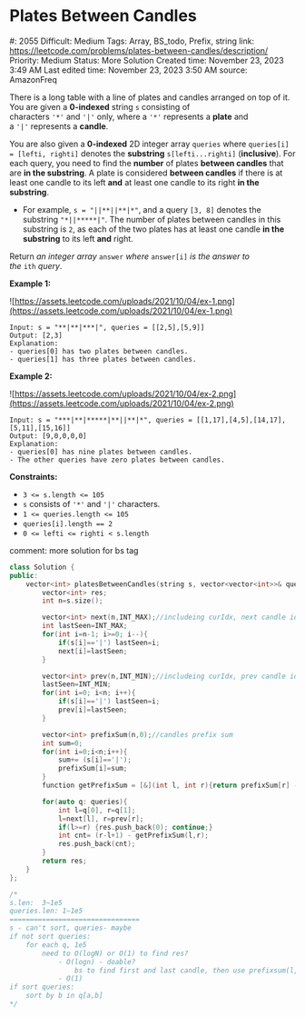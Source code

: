 # Plates Between Candles

#: 2055
Difficult: Medium
Tags: Array, BS_todo, Prefix, string
link: https://leetcode.com/problems/plates-between-candles/description/
Priority: Medium
Status: More Solution
Created time: November 23, 2023 3:49 AM
Last edited time: November 23, 2023 3:50 AM
source: AmazonFreq

There is a long table with a line of plates and candles arranged on top of it. You are given a **0-indexed** string `s` consisting of characters `'*'` and `'|'` only, where a `'*'` represents a **plate** and a `'|'` represents a **candle**.

You are also given a **0-indexed** 2D integer array `queries` where `queries[i] = [lefti, righti]` denotes the **substring** `s[lefti...righti]` (**inclusive**). For each query, you need to find the **number** of plates **between candles** that are **in the substring**. A plate is considered **between candles** if there is at least one candle to its left **and** at least one candle to its right **in the substring**.

- For example, `s = "||**||**|*"`, and a query `[3, 8]` denotes the substring `"*||*****|"`. The number of plates between candles in this substring is `2`, as each of the two plates has at least one candle **in the substring** to its left **and** right.

Return *an integer array* `answer` *where* `answer[i]` *is the answer to the* `ith` *query*.

**Example 1:**

![https://assets.leetcode.com/uploads/2021/10/04/ex-1.png](https://assets.leetcode.com/uploads/2021/10/04/ex-1.png)

```
Input: s = "**|**|***|", queries = [[2,5],[5,9]]
Output: [2,3]
Explanation:
- queries[0] has two plates between candles.
- queries[1] has three plates between candles.

```

**Example 2:**

![https://assets.leetcode.com/uploads/2021/10/04/ex-2.png](https://assets.leetcode.com/uploads/2021/10/04/ex-2.png)

```
Input: s = "***|**|*****|**||**|*", queries = [[1,17],[4,5],[14,17],[5,11],[15,16]]
Output: [9,0,0,0,0]
Explanation:
- queries[0] has nine plates between candles.
- The other queries have zero plates between candles.

```

**Constraints:**

- `3 <= s.length <= 105`
- `s` consists of `'*'` and `'|'` characters.
- `1 <= queries.length <= 105`
- `queries[i].length == 2`
- `0 <= lefti <= righti < s.length`

comment: more solution for bs tag

```cpp
class Solution {
public:
    vector<int> platesBetweenCandles(string s, vector<vector<int>>& queries) {
        vector<int> res;
        int n=s.size();

        vector<int> next(n,INT_MAX);//includeing curIdx, next candle idx
        int lastSeen=INT_MAX;
        for(int i=n-1; i>=0; i--){
            if(s[i]=='|') lastSeen=i;
            next[i]=lastSeen;
        }

        vector<int> prev(n,INT_MIN);//includeing curIdx, prev candle idx
        lastSeen=INT_MIN;
        for(int i=0; i<n; i++){
            if(s[i]=='|') lastSeen=i;
            prev[i]=lastSeen;
        }

        vector<int> prefixSum(n,0);//candles prefix sum
        int sum=0;
        for(int i=0;i<n;i++){
            sum+= (s[i]=='|');
            prefixSum[i]=sum;
        }
        function getPrefixSum = [&](int l, int r){return prefixSum[r] - (l==0?0:prefixSum[l-1]);};

        for(auto q: queries){
            int l=q[0], r=q[1];
            l=next[l], r=prev[r];
            if(l>=r) {res.push_back(0); continue;}
            int cnt= (r-l+1) - getPrefixSum(l,r);
            res.push_back(cnt);
        }
        return res;
    }
};

/*
s.len:  3~1e5
queries.len: 1~1e5
================================
s - can't sort, queries- maybe
if not sort queries:
    for each q, 1e5
        need to O(logN) or O(1) to find res?
            - O(logn) - doable?
                bs to find first and last candle, then use prefixsum(l,r) - cnt of candles
            - O(1)
if sort queries:
    sort by b in q[a,b]
*/
```